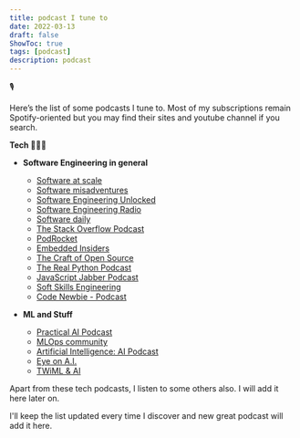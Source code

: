 ```yaml
---
title: podcast I tune to
date: 2022-03-13
draft: false
ShowToc: true
tags: [podcast]
description: podcast
---
```


🎙

Here’s the list of some podcasts I tune to. Most of my subscriptions remain Spotify-oriented but you may find their sites and youtube channel if you search.

**Tech 👨🏻‍💻**

- **Software Engineering in general**
    - [Software at scale](https://open.spotify.com/show/7eGnnZnfb3mOGTqWR4gTjK?si=e2837394aee34abc)
    - [Software misadventures](https://open.spotify.com/show/2RlUhuz45H9BkU22pbWkpj?si=b69911834e0e4711)
    - [Software Engineering Unlocked](https://open.spotify.com/show/2wz1OneBIDXpbBYeuyIsJL?si=1121c56f034646c7)
    - [Software Engineering Radio](https://open.spotify.com/show/6UO3XQclSuNnGxB39QdAnL?si=ea4873a84b4949ad)
    - [Software daily](https://open.spotify.com/show/6UCtBYL29hwhw4YbTdX83N?si=7710238a03524d27)
    - [The Stack Overflow Podcast](https://open.spotify.com/show/0e5eoM6w7eW9Wu7wMA04Tr?si=d79479e6ec7547c9)
    - [PodRocket](https://open.spotify.com/show/6oFuKu89C9X1wQ7bT0QEM2?si=eb26f4d27351467a)
    - [Embedded Insiders](https://open.spotify.com/show/5X07QpW7U2CM9ZbGxl4p40?si=4cfce00a1a1842b1)
    - [The Craft of Open Source](https://open.spotify.com/show/5fazVpZpvD33ipGt928lvm?si=2444761994714f23)
    - [The Real Python Podcast](https://open.spotify.com/show/41Av6Rq81LfOT3Volz7W9D?si=38458ab3a13e452a)
    - [JavaScript Jabber Podcast](https://open.spotify.com/show/6xpiit8aJmwDHk1rKdxmri?si=25fb90d1d547433a)
    - [Soft Skills Engineering](https://open.spotify.com/show/59I1XnvAB9fQzSj9SIKCoI?si=d4240e3192fe44cf)
    - [Code Newbie - Podcast](https://open.spotify.com/show/2T2OwucPOy2uDG1CUsjIMB?si=2670f4c48f9b44a9)
    
- **ML and Stuff**
    - [Practical AI Podcast](https://open.spotify.com/show/1LaCr5TFAgYPK5qHjP3XDp?si=7ee98e1d62994deb)
    - [MLOps community](https://open.spotify.com/show/7wZygk3mUUqBaRbBGB1lgh?si=37873e16ca4a4e9f)
    - [Artificial Intelligence: AI Podcast](https://open.spotify.com/show/2MAi0BvDc6GTFvKFPXnkCL?si=b43d606e84534e06)
    - [Eye on A.I.](https://open.spotify.com/show/5aFnCGDhpL5bGr2uHy4bB5?si=3fb09348ba90424f)
    - [TWiML & AI](https://open.spotify.com/show/2sp5EL7s7EqxttxwwoJ3i7?si=03eec8ba9ebc4b3e)
    

Apart from these tech podcasts, I listen to some others also. I will add it here later on.

I'll keep the list updated every time I discover and new great podcast will add it here.
